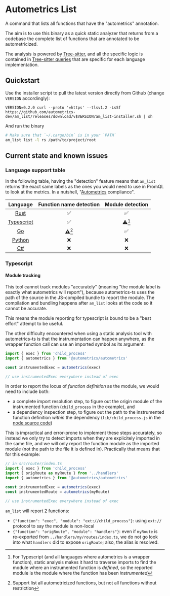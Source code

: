 # Autometrics List

A command that lists all functions that have the "autometrics" annotation.

The aim is to use this binary as a quick static analyzer that returns from a
codebase the complete list of functions that are annotated to be
autometricized.

The analysis is powered by [Tree-sitter](https://tree-sitter.github.io), and
all the specific logic is contained in [Tree-sitter queries](./runtime/queries)
that are specific for each language implementation.

## Quickstart

Use the installer script to pull the latest version directly from Github
(change `VERSION` accordingly):

```console
VERSION=0.2.0 curl --proto '=https' --tlsv1.2 -LsSf https://github.com/autometrics-dev/am_list/releases/download/v$VERSION/am_list-installer.sh | sh
```

And run the binary
```bash
# Make sure that `~/.cargo/bin` is in your `PATH`
am_list list -l rs /path/to/project/root
```

## Current state and known issues

### Language support table

In the following table, having the "detection" feature means that `am_list`
returns the exact same labels as the ones you would need to use in PromQL to
look at the metrics. In a nutshell,
"[Autometrics](https://github.com/autometrics-dev) compliance".

Language | Function name detection | Module detection
:---:|:---:|:---:
[Rust](https://github.com/autometrics-dev/autometrics-rs) | ✅ | ✅
[Typescript](https://github.com/autometrics-dev/autometrics-ts) | ✅ | ⚠️[^wrapper]
[Go](https://github.com/autometrics-dev/autometrics-go) | ⚠️[^all-functions] | ✅
[Python](https://github.com/autometrics-dev/autometrics-py) | ❌ | ❌
[C#](https://github.com/autometrics-dev/autometrics-cs) | ❌ | ❌

[^wrapper]: For Typescript (and all languages where autometrics is a wrapper
    function), static analysis makes it hard to traverse imports to find the
    module where an instrumented function is _defined_, so the reported module
    is the module where the function has been _instrumented_

[^all-functions]: Support list all autometricized functions, but not all
    functions without restriction

### Typescript

#### Module tracking

This tool cannot track modules "accurately" (meaning "the module label is
exactly what autometrics will report"), because autometrics-ts uses the path of
the source in the JS-compiled bundle to report the module. The compilation and
bundling happens after `am_list` looks at the code so it cannot be accurate.

This means the module reporting for typescript is bound to be a "best effort"
attempt to be useful.

The other difficulty encountered when using a static analysis tool with autometrics-ts is that the
instrumentation can happen anywhere, as the wrapper function call can use an imported symbol as its argument:

``` typescript
import { exec } from 'child_process'
import { autometrics } from '@autometrics/autometrics'

const instrumentedExec = autometrics(exec)

// use instrumentedExec everywhere instead of exec
```

In order to report the locus of _function definition_ as the module, we would
need to include both:
- a complete import resolution step, to figure out the origin module of the
  instrumented function (`child_process` in the example), and
- a dependency inspection step, to figure out the path to the instrumented
  function definition _within_ the dependency (`lib/child_process.js` in the
  [node source code](https://github.com/nodejs/node/blob/main/lib/child_process.js))
  
This is impractical and error-prone to implement these steps accurately, so
instead we only try to detect imports when they are explicitely imported in the
same file, and we will only report the function module as the imported module
(not the path to the file it is defined in). Practically that means that for
this example:

``` typescript
// in src/router/index.ts
import { exec } from 'child_process'
import { origRoute as myRoute } from '../handlers'
import { autometrics } from '@autometrics/autometrics'

const instrumentedExec = autometrics(exec)
const instrumentedRoute = autometrics(myRoute)

// use instrumentedExec everywhere instead of exec
```

`am_list` will report 2 functions:
- `{"function": "exec", "module": "ext://child_process"}`: using `ext://`
  protocol to say the module is non-local
- `{"function": "origRoute", "module": "handlers"}`: even if `myRoute` is
  re-exported from `../handlers/my/routes/index.ts`, we do not go look into what
  `handlers` did to expose `origRoute`; also, the alias is resolved.
